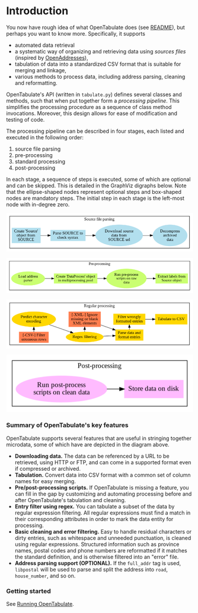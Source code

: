 # Introduction

You now have rough idea of what OpenTabulate does (see [README](/README.md)), but perhaps you want to know more. Specifically, it supports

- automated data retrieval
- a systematic way of organizing and retrieving data using *sources files* (inspired by [OpenAddresses](https://openaddress.io)),
- tabulation of data into a standardized CSV format that is suitable for merging and linkage,
- various methods to process data, including address parsing, cleaning and reformatting.

OpenTabulate's API (written in `tabulate.py`) defines several classes and methods, such that when put together form a *processing pipeline*. This simplifies the processing procedure as a sequence of class method invocations. Moreover, this design allows for ease of modification and testing of code. 

The processing pipeline can be described in four stages, each listed and executed in the following order:

1. source file parsing 
2. pre-processing
3. standard processing
4. post-processing

In each stage, a sequence of steps is executed, some of which are optional and can be skipped. This is detailed in the GraphViz digraphs below. Note that the ellipse-shaped nodes represent optional steps and box-shaped nodes are mandatory steps. The initial step in each stage is the left-most node with in-degree zero.

![Source file parsing](p1_src_parse.png)

![Pre-processing](p2_preproc.png)

![Standard processing](p3_otproc.png)

![Post-processing](p4_postproc.png)


### Summary of OpenTabulate's key features

OpenTabulate supports several features that are useful in stringing together microdata, some of which have are depicted in the diagram above.

+ **Downloading data.** The data can be referenced by a URL to be retrieved, using HTTP or FTP, and can come in a supported format even if compressed or archived.
+ **Tabulation.** Convert data into CSV format with a common set of column names for easy merging.
+ **Pre/post-processing scripts.** If OpenTabulate is missing a feature, you can fill in the gap by customizing and automating processing before and after OpenTabulate's tabulation and cleaning.
+ **Entry filter using regex.** You can tabulate a subset of the data by regular expression filtering. All regular expressions must find a match in their corresponding attributes in order to mark the data entity for processing.
+ **Basic cleaning and error filtering.** Easy to handle residual characters or dirty entries, such as whitespace and unneeded punctuation, is cleaned using regular expressions. Structured information such as province names, postal codes and phone numbers are reformatted if it matches the standard definition, and is otherwise filtered into an "error" file.
+ **Address parsing support (OPTIONAL).** If the `full_addr` tag is used, `libpostal` will be used to parse and split the address into `road`, `house_number`, and so on.

### Getting started

See [Running OpenTabulate](running_opentab.md).
